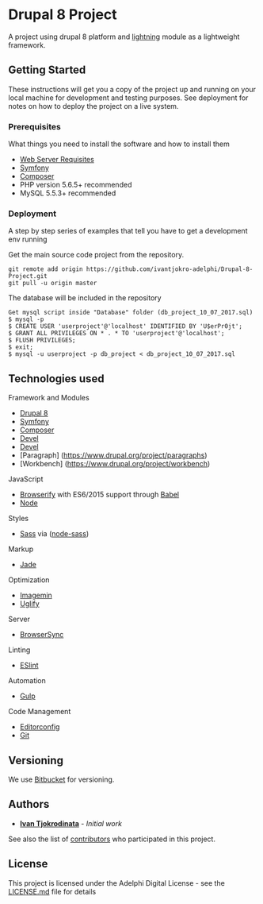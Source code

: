 # Drupal 8 Project

A project using drupal 8 platform and [lightning](https://www.drupal.org/project/lightning) module as a lightweight framework.

## Getting Started

These instructions will get you a copy of the project up and running on your local machine for development and testing purposes. See deployment for notes on how to deploy the project on a live system.

### Prerequisites

What things you need to install the software and how to install them

* [Web Server Requisites](https://www.drupal.org/docs/8/system-requirements/web-server)
* [Symfony](https://symfony.com/)
* [Composer](https://getcomposer.org/)
* PHP version 5.6.5+ recommended
* MySQL 5.5.3+ recommended

### Deployment

A step by step series of examples that tell you have to get a development env running

Get the main source code project from the repository.
```
git remote add origin https://github.com/ivantjokro-adelphi/Drupal-8-Project.git
git pull -u origin master
```

The database will be included in the repository

```
Get mysql script inside "Database" folder (db_project_10_07_2017.sql)
$ mysql -p
$ CREATE USER 'userproject'@'localhost' IDENTIFIED BY 'U$erPr0jt';
$ GRANT ALL PRIVILEGES ON * . * TO 'userproject'@'localhost';
$ FLUSH PRIVILEGES;
$ exit;
$ mysql -u userproject -p db_project < db_project_10_07_2017.sql
```

## Technologies used

Framework and Modules
- [Drupal 8](https://www.drupal.org/8)
- [Symfony](https://symfony.com/)
- [Composer](https://getcomposer.org/)
- [Devel](https://www.drupal.org/project/devel)
- [Devel](https://www.drupal.org/project/devel)
- [Paragraph] (https://www.drupal.org/project/paragraphs)
- [Workbench] (https://www.drupal.org/project/workbench)

JavaScript
- [Browserify](http://browserify.org/) with ES6/2015 support through [Babel](https://babeljs.io/)
- [Node](https://nodejs.org/)

Styles
- [Sass](http://sass-lang.com/) via ([node-sass](https://github.com/sass/node-sass))

Markup
- [Jade](http://jade-lang.com/)

Optimization
- [Imagemin](https://github.com/imagemin/imagemin)
- [Uglify](https://github.com/mishoo/UglifyJS)

Server
- [BrowserSync](http://www.browsersync.io/)

Linting
- [ESlint](http://eslint.org/)

Automation
- [Gulp](http://gulpjs.com)

Code Management
- [Editorconfig](http://editorconfig.org/)
- [Git](https://git-scm.com/)


## Versioning

We use [Bitbucket](https://bitbucket.org/) for versioning.

## Authors

* [**Ivan Tjokrodinata**](https://github.com/ivantjokro-adelphi) - *Initial work*

See also the list of [contributors](https://github.com/your/project/contributors) who participated in this project.

## License

This project is licensed under the Adelphi Digital License - see the [LICENSE.md](LICENSE.md) file for details


